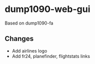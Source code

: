 # dump1090-web-gui

Based on dump1090-fa

## Changes
- Add airlines logo
- Add fr24, planefinder, flightstats links

